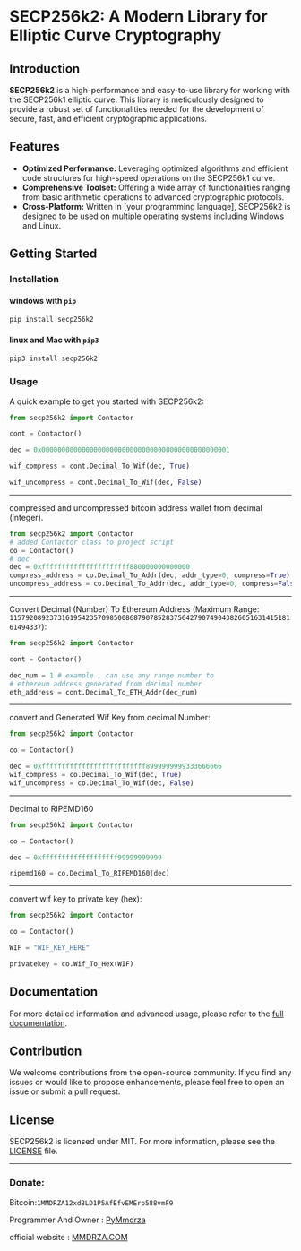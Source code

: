 
# SECP256k2: A Modern Library for Elliptic Curve Cryptography

## Introduction

**SECP256k2** is a high-performance and easy-to-use library for working with the SECP256k1 elliptic curve. This library is meticulously designed to provide a robust set of functionalities needed for the development of secure, fast, and efficient cryptographic applications.

## Features

- **Optimized Performance:** Leveraging optimized algorithms and efficient code structures for high-speed operations on the SECP256k1 curve.
- **Comprehensive Toolset:** Offering a wide array of functionalities ranging from basic arithmetic operations to advanced cryptographic protocols.
- **Cross-Platform:** Written in [your programming language], SECP256k2 is designed to be used on multiple operating systems including Windows and Linux.

## Getting Started

### Installation

#### windows with `pip`
```bash
pip install secp256k2
```

#### linux and Mac with `pip3`
```bash
pip3 install secp256k2
```

### Usage

A quick example to get you started with SECP256k2:

```python
from secp256k2 import Contactor

cont = Contactor()

dec = 0x00000000000000000000000000000000000000000000001

wif_compress = cont.Decimal_To_Wif(dec, True)

wif_uncompress = cont.Decimal_To_Wif(dec, False)

```
---

compressed and uncompressed bitcoin address wallet from decimal (integer).

```python
from secp256k2 import Contactor
# added Contactor class to project script
co = Contactor()
# dec
dec = 0xffffffffffffffffffffff880000000000000
compress_address = co.Decimal_To_Addr(dec, addr_type=0, compress=True)
uncompress_address = co.Decimal_To_Addr(dec, addr_type=0, compress=False)
```
---

Convert Decimal (Number) To Ethereum Address (Maximum Range: `115792089237316195423570985008687907852837564279074904382605163141518161494337`):

```python
from secp256k2 import Contactor

cont = Contactor()

dec_num = 1 # example , can use any range number to 
# ethereum address generated from decimal number 
eth_address = cont.Decimal_To_ETH_Addr(dec_num)
```
---
convert and Generated Wif Key from decimal Number:
```python
from secp256k2 import Contactor

co = Contactor()

dec = 0xffffffffffffffffffffffffff8999999999333666666
wif_compress = co.Decimal_To_Wif(dec, True)
wif_uncompress = co.Decimal_To_Wif(dec, False)
```
---
Decimal to RIPEMD160

```python
from secp256k2 import Contactor

co = Contactor()

dec = 0xfffffffffffffffffff99999999999

ripemd160 = co.Decimal_To_RIPEMD160(dec)
```
---
convert wif key to private key (hex):

```python
from secp256k2 import Contactor

co = Contactor()

WIF = "WIF_KEY_HERE"

privatekey = co.Wif_To_Hex(WIF)
```

## Documentation

For more detailed information and advanced usage, please refer to the [full documentation](https://secp256k2.github.io/secp256k2).

## Contribution

We welcome contributions from the open-source community. If you find any issues or would like to propose enhancements, please feel free to open an issue or submit a pull request.

## License

SECP256k2 is licensed under MIT. For more information, please see the [LICENSE](./LICENSE) file.

---

### Donate:

Bitcoin:`1MMDRZA12xdBLD1P5AfEfvEMErp588vmF9`


Programmer And Owner : [PyMmdrza](https://github.com/Pymmdrza)

official website : <a title="official website programmer" href="https://mmdrza.com/" rel="follow">MMDRZA.COM</a>